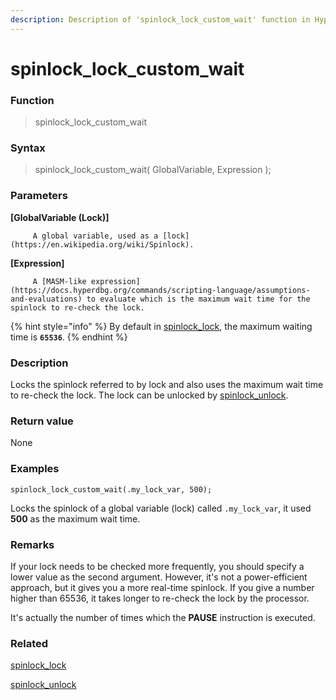 ```yaml
---
description: Description of 'spinlock_lock_custom_wait' function in HyperDbg Scripts
---
```


# spinlock\_lock\_custom\_wait

### Function

> spinlock\_lock\_custom\_wait

### Syntax

> spinlock\_lock\_custom\_wait\( GlobalVariable, Expression \);

### Parameters

**\[GlobalVariable \(Lock\)\]**

         A global variable, used as a [lock](https://en.wikipedia.org/wiki/Spinlock).

**\[Expression\]**

         A [MASM-like expression](https://docs.hyperdbg.org/commands/scripting-language/assumptions-and-evaluations) to evaluate which is the maximum wait time for the spinlock to re-check the lock.

{% hint style="info" %}
By default in [spinlock\_lock](https://docs.hyperdbg.org/commands/scripting-language/functions/spinlocks/spinlock_lock), the maximum waiting time is **`65536`**.
{% endhint %}

### Description

Locks the spinlock referred to by lock and also uses the maximum wait time to re-check the lock. The lock can be unlocked by [spinlock\_unlock](https://docs.hyperdbg.org/commands/scripting-language/functions/spinlocks/spinlock_unlock).

### Return value

None

### Examples

`spinlock_lock_custom_wait(.my_lock_var, 500);`

Locks the spinlock of a global variable \(lock\) called `.my_lock_var`, it used **500** as the maximum wait time.

### **Remarks**

If your lock needs to be checked more frequently, you should specify a lower value as the second argument. However, it's not a power-efficient approach, but it gives you a more real-time spinlock. If you give a number higher than 65536, it takes longer to re-check the lock by the processor.

It's actually the number of times which the **PAUSE** instruction is executed.

### Related

[spinlock\_lock](https://docs.hyperdbg.org/commands/scripting-language/functions/spinlocks/spinlock_lock)

[spinlock\_unlock](https://docs.hyperdbg.org/commands/scripting-language/functions/spinlocks/spinlock_unlock)

